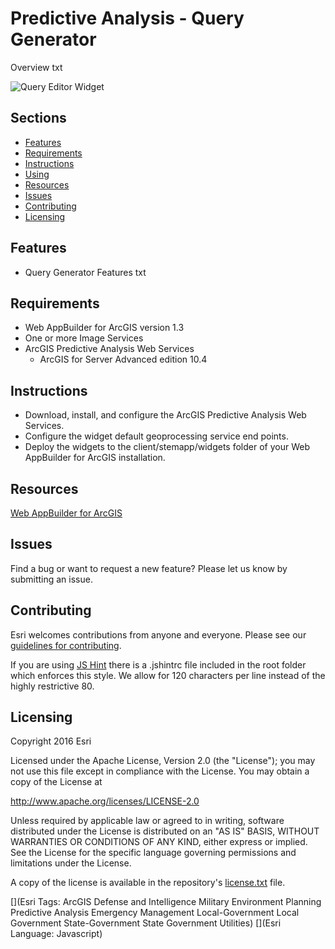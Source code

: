 # Predictive Analysis - Query Generator
Overview txt

![Query Editor Widget](QE3.png)

## Sections

* [Features](#features)
* [Requirements](#requirements)
* [Instructions](#instructions)
* [Using](#using)
* [Resources](#resources)
* [Issues](#issues)
* [Contributing](#contributing)
* [Licensing](#licensing)

## Features
* Query Generator Features txt

## Requirements
* Web AppBuilder for ArcGIS version 1.3
* One or more Image Services
* ArcGIS Predictive Analysis Web Services
  * ArcGIS for Server Advanced edition 10.4

## Instructions
* Download, install, and configure the ArcGIS Predictive Analysis Web Services.
* Configure the widget default geoprocessing service end points.
* Deploy the widgets to the client/stemapp/widgets folder of your Web AppBuilder for ArcGIS installation.


## Resources
[Web AppBuilder for ArcGIS](https://developers.arcgis.com/web-appbuilder/)

## Issues
Find a bug or want to request a new feature?  Please let us know by submitting an issue.

## Contributing
Esri welcomes contributions from anyone and everyone. Please see our [guidelines for contributing](https://github.com/esri/contributing).

If you are using [JS Hint](http://http://www.jshint.com/) there is a .jshintrc file included in the root folder which enforces this style.
We allow for 120 characters per line instead of the highly restrictive 80.

## Licensing
Copyright 2016 Esri

Licensed under the Apache License, Version 2.0 (the "License");
you may not use this file except in compliance with the License.
You may obtain a copy of the License at

   http://www.apache.org/licenses/LICENSE-2.0

Unless required by applicable law or agreed to in writing, software
distributed under the License is distributed on an "AS IS" BASIS,
WITHOUT WARRANTIES OR CONDITIONS OF ANY KIND, either express or implied.
See the License for the specific language governing permissions and
limitations under the License.

A copy of the license is available in the repository's
[license.txt](license.txt) file.

[](Esri Tags: ArcGIS Defense and Intelligence Military Environment Planning Predictive Analysis Emergency Management Local-Government Local Government State-Government State Government Utilities)
[](Esri Language: Javascript)